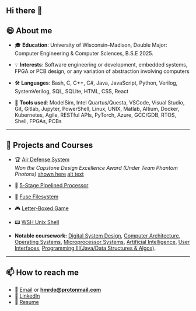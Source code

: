 ## Hi there 👋
## 😄 About me  
- 🎓 **Education**: University of Wisconsin–Madison, Double Major: Computer Engineering & Computer Sciences, B.S.E 2025. <br>

- 💡 **Interests**: Software engineering or development, embedded systems, FPGA or PCB design, or any variation of abstraction involving computers
  
- 🛠 **Languages**: Bash, C, C++, C#, Java, JavaScript, Python, Verilog, SystemVerilog, SQL, SQLite, HTML, CSS, React
  
- 🔧 **Tools used**: ModelSim, Intel Quartus/Questa, VSCode, Visual Studio, Git, Gitlab, Jupyter, PowerShell, Linux, UNIX, Matlab, Altium, Docker, Kubernetes, Agile, RESTful APIs, PyTorch, Azure, GCC/GDB, RTOS, Shell, FPGAs, PCBs

---

## 📓 Projects and Courses
- 🏆 [Air Defense System](https://github.com/hmrdo/ECE554-Capstone-Project) <br>
  *Won the Capstone Design Excellence Award (Under Team Phantom Photons)* [shown here](https://engineering.wisc.edu/blog/student-innovation-and-alumni-experience-converge-at-ece-capstone-design-open-house/)
  [alt text](/Winning.jpg "Award")
- 🔄 [5-Stage Pipelined Processor](https://github.com/fuzzy41316/ECE552-5-Stage-Pipelined-Processor)
- 📁 [Fuse Filesystem](https://github.com/fuzzy41316/CS537-FUSE-Filesysten)
- 🎮 [Letter-Boxed Game](https://github.com/fuzzy41316/CS537-Letter-Boxed-Game)
- 📟 [WSH Unix Shell](https://github.com/fuzzy41316/CS537-Unix-Shell-WSH)
  
- **Notable coursework:** [Digital System Design](https://engineering.wisc.edu/blog/student-innovation-and-alumni-experience-converge-at-ece-capstone-design-open-house/), [Computer Architecture](https://swamittannu.com/cs552/), [Operating Systems](https://pages.cs.wisc.edu/~shivaram/cs537-fa24/), [Microprocessor Systems](https://ece353.engr.wisc.edu/), [Artificial Intelligence](https://pages.cs.wisc.edu/~gkotse/cs540_website/index.html), [User Interfaces](https://cs571.org/f24), [Programming III(Java/Data Structures & Algos)](https://pages.cs.wisc.edu/~deppeler/cs400/syllabus.html).
  
---

## 📫 How to reach me  
- 📧 [Email](mailto:hmrdo@protonmail.com?subject=Your%20Subject&body=Body%20text) or **hmrdo@protonmail.com**
- 💼 [LinkedIn](https://www.linkedin.com/in/hmrdoll)
- 📑 [Resume](/resumewogpa.pdf)
